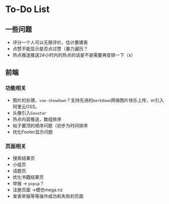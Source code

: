 # To-Do List

## 一些问题

- 评分一个人可以无限评价，估计要建表
- 点赞不能显示是否点过赞（暴力遍历？
- 热点推送推送24小时内的热点的话是不是需要再安排一下（x）

## 前端

### 功能相关

- 图片的处理，`vue-showdown`？支持先进的`markdown`网络图片快乐上传，or引入阿里云OSS。
- 头像引入`Gavatar`
- 热点内容推送，数组排序
- 帖子置顶的顺序问题（初步为时间排序
- 优化Footer显示问题

### 页面相关

- 搜索结果页
- 小组页
- 话题页
- 优化书籍结果页
- 举报 -> `popup`？
- 注册页面 ->模仿mega.nz
- 发表举报等等操作成功和失败的页面

